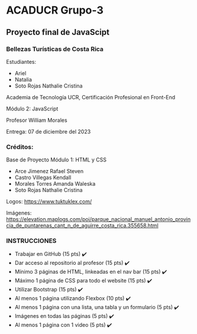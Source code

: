 # ACADUCR Grupo-3
## Proyecto final de JavaScipt
### Bellezas Turísticas de Costa Rica

Estudiantes:
* Ariel
* Natalia
* Soto Rojas Nathalie Cristina

Academia de Tecnología UCR, Certificación Profesional en Front-End

Módulo 2: JavaScript

Profesor William Morales

Entrega: 07 de diciembre del 2023

### Créditos:
Base de Proyecto Módulo 1: HTML y CSS
* Arce Jimenez Rafael Steven
* Castro Villegas Kendall
* Morales Torres Amanda Waleska
* Soto Rojas Nathalie Cristina

Logos:
https://www.tuktuklex.com/

Imágenes:
https://elevation.maplogs.com/poi/parque_nacional_manuel_antonio_provincia_de_puntarenas_cant_n_de_aguirre_costa_rica.355658.html

### INSTRUCCIONES
- Trabajar en GitHub (15 pts) ✔️
- Dar acceso al repositorio al profesor (15 pts) ✔️
- Mínimo 3 páginas de HTML, linkeadas en el nav bar (15 pts) ✔️
- Máximo 1 página de CSS para todo el website (15 pts) ✔️
- Utilizar Bootstrap (15 pts) ✔️
- Al menos 1 página utilizando Flexbox (10 pts) ✔️
- Al menos 1 página con una lista, una tabla y un formulario (5 pts) ✔️
- Imágenes en todas las páginas (5 pts) ✔️
- Al menos 1 página con 1 video (5 pts) ✔️